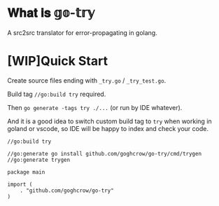 # 𝐖𝐡𝐚𝐭 𝐢𝐬 𝕘𝕠-𝕥𝕣𝕪

A src2src translator for error-propagating in golang.

# [WIP]Quick Start

Create source files ending with `_try.go` / `_try_test.go`.

Build tag `//go:build try` required.

Then `go generate -tags try ./...` (or run by IDE whatever).

And it is a good idea to switch custom build tag to `try` when working in goland or vscode,
so IDE will be happy to index and check your code.

```golang
//go:build try

//go:generate go install github.com/goghcrow/go-try/cmd/trygen
//go:generate trygen

package main

import (
	. "github.com/goghcrow/go-try"
)


```
